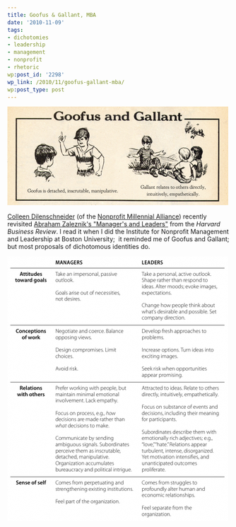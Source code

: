 ```yaml
---
title: Goofus & Gallant, MBA
date: '2010-11-09'
tags:
- dichotomies
- leadership
- management
- nonprofit
- rhetoric
wp:post_id: '2298'
wp_link: /2010/11/goofus-gallant-mba/
wp:post_type: post
---
```


[ ![](2010-11-09-Goofus-Gallant-MBA/Goofus-and-Gallant-MBA-500x223.png "Goofus and Gallant MBA") ](2010-11-09-Goofus-Gallant-MBA/Goofus-and-Gallant-MBA.png)

  [Colleen Dilenschneider](http://colleendilen.com/) (of the [Nonprofit Millennial Alliance](http://nonprofitmillennials.org/)) recently revisited [Abraham Zaleznik's "Manager's and Leaders"](http://hbr.org/2004/01/managers-and-leaders/ar/1) from the _Harvard Business Review_. I read it when I did the Institute for Nonprofit Management and Leadership at Boston University;  it reminded me of Goofus and Gallant; but most proposals of dichotomous identities do.

[ ![](2010-11-09-Goofus-Gallant-MBA/zalaznik-managers-and-leaders-500x598.png "zalaznik managers and leaders") ](2010-11-09-Goofus-Gallant-MBA/zalaznik-managers-and-leaders.png)
